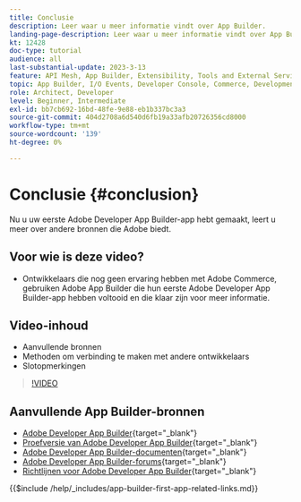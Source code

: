 ```yaml
---
title: Conclusie
description: Leer waar u meer informatie vindt over App Builder.
landing-page-description: Leer waar u meer informatie vindt over App Builder.
kt: 12428
doc-type: tutorial
audience: all
last-substantial-update: 2023-3-13
feature: API Mesh, App Builder, Extensibility, Tools and External Services, Backend Development
topic: App Builder, I/O Events, Developer Console, Commerce, Development, Integrations
role: Architect, Developer
level: Beginner, Intermediate
exl-id: bb7cb692-16bd-48fe-9e88-eb1b337bc3a3
source-git-commit: 404d2708a6d540d6fb19a33afb20726356cd8000
workflow-type: tm+mt
source-wordcount: '139'
ht-degree: 0%

---
```


# Conclusie {#conclusion}

Nu u uw eerste Adobe Developer App Builder-app hebt gemaakt, leert u meer over andere bronnen die Adobe biedt.

## Voor wie is deze video?

* Ontwikkelaars die nog geen ervaring hebben met Adobe Commerce, gebruiken Adobe App Builder die hun eerste Adobe Developer App Builder-app hebben voltooid en die klaar zijn voor meer informatie.

## Video-inhoud

* Aanvullende bronnen
* Methoden om verbinding te maken met andere ontwikkelaars
* Slotopmerkingen

>[!VIDEO](https://video.tv.adobe.com/v/3416741?quality=12&learn=on)

## Aanvullende App Builder-bronnen

* [Adobe Developer App Builder](https://developer.adobe.com/app-builder/){target="_blank"}
* [Proefversie van Adobe Developer App Builder](https://developer.adobe.com/app-builder/trial/){target="_blank"}
* [Adobe Developer App Builder-documenten](https://developer.adobe.com/app-builder/docs/overview/){target="_blank"}
* [Adobe Developer App Builder-forums](https://experienceleaguecommunities.adobe.com/t5/project-firefly/ct-p/project-firefly){target="_blank"}
* [Richtlijnen voor Adobe Developer App Builder](https://developer.adobe.com/app-builder/docs/guides/contribution_guides/){target="_blank"}

{{$include /help/_includes/app-builder-first-app-related-links.md}}
